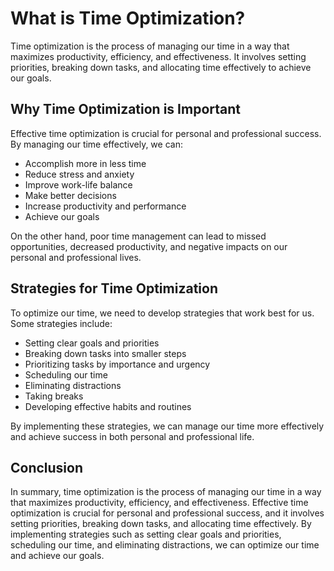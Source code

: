 What is Time Optimization?
===================================================

Time optimization is the process of managing our time in a way that maximizes productivity, efficiency, and effectiveness. It involves setting priorities, breaking down tasks, and allocating time effectively to achieve our goals.

Why Time Optimization is Important
----------------------------------

Effective time optimization is crucial for personal and professional success. By managing our time effectively, we can:

* Accomplish more in less time
* Reduce stress and anxiety
* Improve work-life balance
* Make better decisions
* Increase productivity and performance
* Achieve our goals

On the other hand, poor time management can lead to missed opportunities, decreased productivity, and negative impacts on our personal and professional lives.

Strategies for Time Optimization
--------------------------------

To optimize our time, we need to develop strategies that work best for us. Some strategies include:

* Setting clear goals and priorities
* Breaking down tasks into smaller steps
* Prioritizing tasks by importance and urgency
* Scheduling our time
* Eliminating distractions
* Taking breaks
* Developing effective habits and routines

By implementing these strategies, we can manage our time more effectively and achieve success in both personal and professional life.

Conclusion
----------

In summary, time optimization is the process of managing our time in a way that maximizes productivity, efficiency, and effectiveness. Effective time optimization is crucial for personal and professional success, and it involves setting priorities, breaking down tasks, and allocating time effectively. By implementing strategies such as setting clear goals and priorities, scheduling our time, and eliminating distractions, we can optimize our time and achieve our goals.
